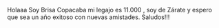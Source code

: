 Holaaa Soy Brisa Copacaba mi legajo es 11.000 , soy de Zárate y espero que sea un año exitoso con nuevas amistades.
Saludos!!!
